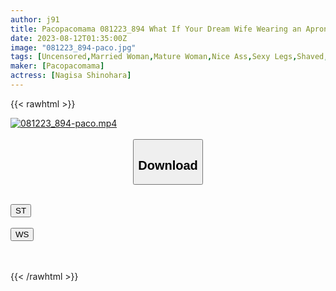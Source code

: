 ```yaml
---
author: j91
title: Pacopacomama 081223_894 What If Your Dream Wife Wearing an Apron Naked?  Nagisa Shinohara
date: 2023-08-12T01:35:00Z
image: "081223_894-paco.jpg"
tags: [Uncensored,Married Woman,Mature Woman,Nice Ass,Sexy Legs,Shaved,Slender ]
maker: [Pacopacomama]
actress: [Nagisa Shinohara]
---
```



{{< rawhtml >}}

<div class="video" data-videoid="4qbXxRLdbJIKm4e">
    <a href="javascript:;">
        <img src="https://my.j91.asia/posts/081223_894-paco/081223_894-paco.jpg" width="WIDTH" height="HEIGHT" alt="081223_894-paco.mp4" loading="lazy">
    </a>
</div>

<script type="text/javascript" src="https://j91.asia/asset/on-demand-st.js"></script>

<br>
  <link rel="stylesheet" href="https://j91.asia/asset/bs5.css">
  
  <center>
  <button class="btn btn-primary" type="button" data-bs-toggle="collapse" data-bs-target=".multi-collapse" aria-expanded="false" aria-controls="multiCollapseExample1 multiCollapseExample2"><h2>Download</h2></button></center>
</p>
<div class="row">
  <div class="col">
    <div class="collapse multi-collapse" id="multiCollapseExample1">
      <div class="card card-body">
	      	      <br>
<div class="buttons">  
<a href="https://streamtape.to/v/4qbXxRLdbJIKm4e"><button class="btn-hover color-3"><i class="fa fa-download"></i> ST</button></a></div>
    </div>
  </div>
</div>
  <div class="col">
    <div class="collapse multi-collapse" id="multiCollapseExample2">
      <div class="card card-body">
	      <br>
<div class="buttons">
    <a href="https://wolfstream.tv/rt2r45qf83ek"><button class="btn-hover color-9"><i class="fa fa-download"></i> WS</button></a></div>
<br><br>
      </div>
    </div>
  </div>
</div>

{{< /rawhtml >}}